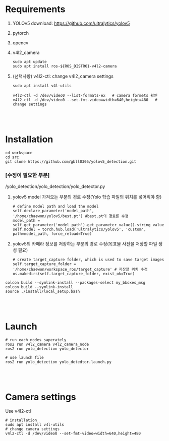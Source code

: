 # Requirements

  1. YOLOv5 download: https://github.com/ultralytics/yolov5
  2. pytorch
  3. opencv
  4. v4l2_camera

      ```
      sudo apt update
      sudo apt install ros-${ROS_DISTRO}-v4l2-camera
      ```
  5. (선택사항) v4l2-ctl: change v4l2_camera settings
      ```
      sudo apt install v4l-utils
      
      v4l2-ctl -d /dev/video0 --list-formats-ex   # camera formets 확인
      v4l2-ctl -d /dev/video0 --set-fmt-video=width=640,height=480   # change settings
      ```

<br/>
<br/>

# Installation


  ```
  cd workspace
  cd src 
  git clone https://github.com/gbll0305/yolov5_detection.git
  ```


  ### [수정이 필요한 부분] 
  
  /yolo_detection/yolo_detection/yolo_detector.py
  
  1. yolov5 model 가져오는 부분의 경로 수정(Yolo 학습 파일의 위치를 넣어줘야 함)
     
     ```
     # define model path and load the model
     self.declare_parameter('model_path', '/home/chaewon/yolov5/best.pt') #best.pt의 경로를 수정
     model_path = self.get_parameter('model_path').get_parameter_value().string_value
     self.model = torch.hub.load('ultralytics/yolov5', 'custom', path=model_path, force_reload=True)
     ```

     
  2. yolov5의 카메라 정보를 저장하는 부분의 경로 수정(목표물 사진을 저장할 파일 생성 필요)
     
     ```
     # create target_capture folder, which is used to save target images
     self.target_capture_folder = '/home/chaewon/workspace_ros/target_capture' # 저장할 위치 수정
     os.makedirs(self.target_capture_folder, exist_ok=True)
     ```

  ```
  colcon build --symlink-install --packages-select my_bboxes_msg
  colcon build --symlink-install
  source ./install/local_setup.bash
  ```

<br/>
<br/>


# Launch

  ```
  # run each nodes saperately
  ros2 run v4l2_camera v4l2_camera_node
  ros2 run yolo_detection yolo_detector
  
  # use launch file
  ros2 run yolo_detection yolo_detedtor.launch.py
  ```

<br/>
<br/>


# Camera settings
  Use v4l2-ctl
  
  ```
  # installation
  sudo apt install v4l-utils
  # change camera settings
  v4l2-ctl -d /dev/video0 --set-fmt-video=width=640,height=480
  ```
     

  
